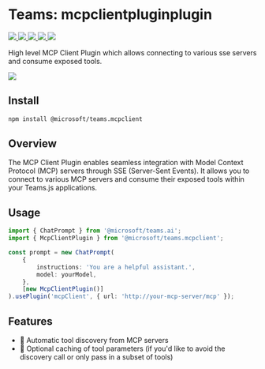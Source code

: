 # Teams: mcpclientpluginplugin

<p>
    <a href="https://www.npmjs.com/package/@microsoft/teams.mcpclient" target="_blank">
        <img src="https://img.shields.io/npm/v/@microsoft/teams.mcpclient" />
    </a>
    <a href="https://www.npmjs.com/package/@microsoft/teams.mcpclient?activeTab=code" target="_blank">
        <img src="https://img.shields.io/bundlephobia/min/@microsoft/teams.mcpclient" />
    </a>
    <a href="https://www.npmjs.com/package/@microsoft/teams.mcpclient?activeTab=dependencies" target="_blank">
        <img src="https://img.shields.io/librariesio/release/npm/@microsoft/teams.mcpclient" />
    </a>
    <a href="https://www.npmjs.com/package/@microsoft/teams.mcpclient" target="_blank">
        <img src="https://img.shields.io/npm/dw/@microsoft/teams.mcpclient" />
    </a>
    <a href="https://microsoft.github.io/teams.ts" target="_blank">
        <img src="https://img.shields.io/badge/📖 docs-open-blue" />
    </a>
</p>

High level MCP Client Plugin which allows connecting to various sse servers and consume exposed tools.

<a href="https://microsoft.github.io/teams.ts/2.getting-started/1.create-application.html" target="_blank">
    <img src="https://img.shields.io/badge/📖 Getting Started-blue?style=for-the-badge" />
</a>

## Install

```bash
npm install @microsoft/teams.mcpclient
```

## Overview

The MCP Client Plugin enables seamless integration with Model Context Protocol (MCP) servers through SSE (Server-Sent Events). It allows you to connect to various MCP servers and consume their exposed tools within your Teams.js applications.

## Usage

```typescript
import { ChatPrompt } from '@microsoft/teams.ai';
import { McpClientPlugin } from '@microsoft/teams.mcpclient';

const prompt = new ChatPrompt(
    {
        instructions: 'You are a helpful assistant.',
        model: yourModel,
    },
    [new McpClientPlugin()]
).usePlugin('mcpClient', { url: 'http://your-mcp-server/mcp' });
```

## Features

- 🔌 Automatic tool discovery from MCP servers
- 💾 Optional caching of tool parameters (if you'd like to avoid the discovery call or only pass in a subset of tools)
